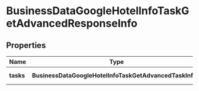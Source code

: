 # BusinessDataGoogleHotelInfoTaskGetAdvancedResponseInfo

## Properties

| Name | Type | Description | Notes |
|------------ | ------------- | ------------- | -------------|
**tasks** | **BusinessDataGoogleHotelInfoTaskGetAdvancedTaskInfo[]** | array of tasks |[optional]|
